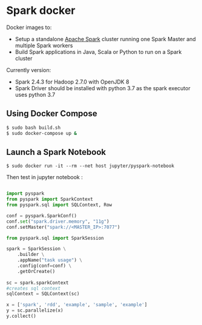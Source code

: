 # Spark docker
Docker images to:
* Setup a standalone [Apache Spark](https://spark.apache.org/) cluster running one Spark Master and multiple Spark workers
* Build Spark applications in Java, Scala or Python to run on a Spark cluster

Currently version:
* Spark 2.4.3 for Hadoop 2.7.0 with OpenJDK 8
* Spark Driver should be installed with python 3.7 as the spark executor uses python 3.7

## Using Docker Compose
```sh
$ sudo bash build.sh
$ sudo docker-compose up &
```

## Launch a Spark Notebook
```
$ sudo docker run -it --rm --net host jupyter/pyspark-notebook
```
Then test in jupyter notebook :
```py

import pyspark
from pyspark import SparkContext
from pyspark.sql import SQLContext, Row

conf = pyspark.SparkConf()
conf.set("spark.driver.memory", "11g")
conf.setMaster("spark://<MASTER_IP>:7077")

from pyspark.sql import SparkSession

spark = SparkSession \
    .builder \
    .appName("task usage") \
    .config(conf=conf) \
    .getOrCreate()
    
sc = spark.sparkContext
#creates sql context
sqlContext = SQLContext(sc)

x = ['spark', 'rdd', 'example', 'sample', 'example'] 
y = sc.parallelize(x)
y.collect()
```

